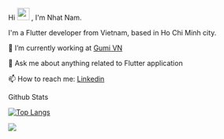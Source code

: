 Hi <img src="https://media.giphy.com/media/hvRJCLFzcasrR4ia7z/giphy.gif" width="25px"> , I'm Nhat Nam.

I'm a Flutter developer from Vietnam, based in Ho Chi Minh city.

🔭 I’m currently working at [Gumi VN](https://gumiviet.com/vi/trang-chu/)

💬 Ask me about anything related to Flutter application

📫 How to reach me: [Linkedin](https://www.linkedin.com/in/nam-hoang-mobile-developer/)

Github Stats

[![Top Langs](https://github-readme-stats.vercel.app/api/top-langs/?username=nhatnamhoang&layout=compact&theme=dracula)](https://github.com/nhatnamhoang)

![](https://komarev.com/ghpvc/?username=nhatnamhoang&color=blueviolet)
